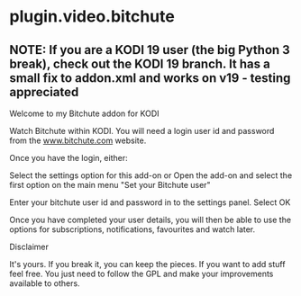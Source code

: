 # plugin.video.bitchute

## NOTE: If you are a KODI 19 user (the big Python 3 break), check out the KODI 19 branch. It has a small fix to addon.xml and works on v19 - testing appreciated

Welcome to my Bitchute addon for KODI

Watch Bitchute within KODI. You will need a login user id and password from the www.bitchute.com website.

Once you have the login, either:

Select the settings option for this add-on
or
Open the add-on and select the first option on the main menu "Set your Bitchute user"

Enter your bitchute user id and password in to the settings panel. Select OK

Once you have completed your user details, you will then be able to use the options for subscriptions, notifications, favourites and watch later.

Disclaimer

It's yours. If you break it, you can keep the pieces. If you want to add stuff feel free. You just need to follow the GPL and make your improvements available to others.